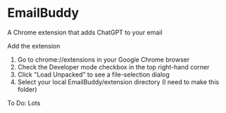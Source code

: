 # EmailBuddy

A Chrome extension that adds ChatGPT to your email


Add the extension

1. Go to chrome://extensions in your Google Chrome browser
2. Check the Developer mode checkbox in the top right-hand corner
3. Click "Load Unpacked" to see a file-selection dialog
4. Select your local EmailBuddy/extension directory (I need to make this folder)




To Do: Lots

